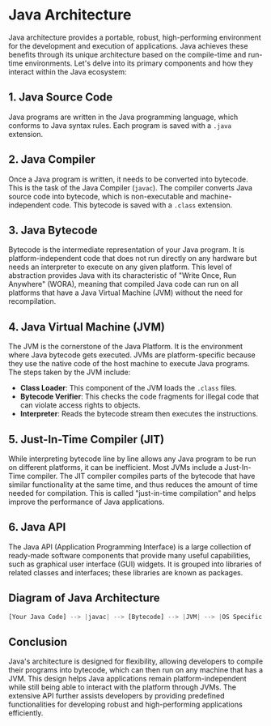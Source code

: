 # Java Architecture

Java architecture provides a portable, robust, high-performing environment for the development and execution of applications. Java achieves these benefits through its unique architecture based on the compile-time and run-time environments. Let's delve into its primary components and how they interact within the Java ecosystem:

## 1. Java Source Code

Java programs are written in the Java programming language, which conforms to Java syntax rules. Each program is saved with a `.java` extension.

## 2. Java Compiler

Once a Java program is written, it needs to be converted into bytecode. This is the task of the Java Compiler (`javac`). The compiler converts Java source code into bytecode, which is non-executable and machine-independent code. This bytecode is saved with a `.class` extension.

## 3. Java Bytecode

Bytecode is the intermediate representation of your Java program. It is platform-independent code that does not run directly on any hardware but needs an interpreter to execute on any given platform. This level of abstraction provides Java with its characteristic of "Write Once, Run Anywhere" (WORA), meaning that compiled Java code can run on all platforms that have a Java Virtual Machine (JVM) without the need for recompilation.

## 4. Java Virtual Machine (JVM)

The JVM is the cornerstone of the Java Platform. It is the environment where Java bytecode gets executed. JVMs are platform-specific because they use the native code of the host machine to execute Java programs. The steps taken by the JVM include:

- **Class Loader**: This component of the JVM loads the `.class` files.
- **Bytecode Verifier**: This checks the code fragments for illegal code that can violate access rights to objects.
- **Interpreter**: Reads the bytecode stream then executes the instructions.

## 5. Just-In-Time Compiler (JIT)

While interpreting bytecode line by line allows any Java program to be run on different platforms, it can be inefficient. Most JVMs include a Just-In-Time compiler. The JIT compiler compiles parts of the bytecode that have similar functionality at the same time, and thus reduces the amount of time needed for compilation. This is called "just-in-time compilation" and helps improve the performance of Java applications.

## 6. Java API

The Java API (Application Programming Interface) is a large collection of ready-made software components that provide many useful capabilities, such as graphical user interface (GUI) widgets. It is grouped into libraries of related classes and interfaces; these libraries are known as packages.

## Diagram of Java Architecture

```rust
[Your Java Code] --> |javac| --> [Bytecode] --> |JVM| --> |OS Specific Machine Code|
```

## Conclusion

Java's architecture is designed for flexibility, allowing developers to compile their programs into bytecode, which can then run on any machine that has a JVM. This design helps Java applications remain platform-independent while still being able to interact with the platform through JVMs. The extensive API further assists developers by providing predefined functionalities for developing robust and high-performing applications efficiently.
